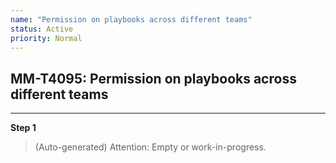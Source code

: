 ```yaml
---
name: "Permission on playbooks across different teams"
status: Active
priority: Normal
---
```


## MM-T4095: Permission on playbooks across different teams

---

**Step 1**

> (Auto-generated) Attention: Empty or work-in-progress.
